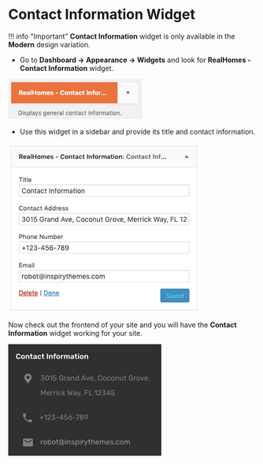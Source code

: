 # Contact Information Widget

!!! info "Important"
    **Contact Information** widget is only available in the **Modern** design variation.

- Go to **Dashboard → Appearance → Widgets** and look for **RealHomes - Contact Information** widget.

![RealHomes Contact Information Widget](images/widgets/contact-information-widget.png)

- Use this widget in a sidebar and provide its title and contact information. 

![RealHomes Contact Information Widget Settings](images/widgets/contact-information-widget-settings.png)

Now check out the frontend of your site and you will have the **Contact Information** widget working for your site.

![RealHomes Contact Information Widget Frontend](images/widgets/contact-information-widget-frontend.png)